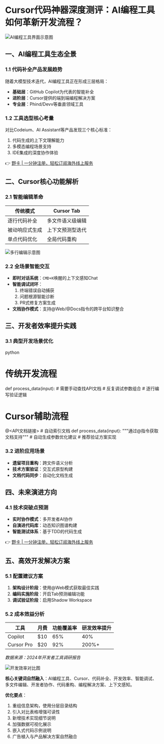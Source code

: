 # Cursor代码神器深度测评：AI编程工具如何革新开发流程？

![AI编程工具界面示意图](https://bbtdd.com/wp-content/uploads/img/9595992108.webp)

## 一、AI编程工具生态全景

### 1.1 代码补全产品发展趋势
随着大模型技术迭代，AI编程工具正在形成三层格局：
- **基础层**：GitHub Copilot为代表的智能补全
- **进阶层**：Cursor提供的端到端编程解决方案
- **专业层**：Phind/Devv等垂直领域工具

### 1.2 工具选型核心考量
对比Codeium、AI Assistant等产品发现三个核心标准：
1. 代码生成的上下文理解能力
2. 多模态编程场景支持
3. IDE集成的深度协作体验

👉 [野卡 | 一分钟注册，轻松订阅海外线上服务](https://bbtdd.com/yeka)

## 二、Cursor核心功能解析

### 2.1 智能编辑革命
| 传统模式               | Cursor Tab                |
|------------------------|---------------------------|
| 逐行代码补全           | 多文件语义级编辑          |
| 被动响应式生成         | 上下文预测型迭代          |
| 单点代码优化           | 全局代码重构              |

![多行编辑示意图](https://bbtdd.com/wp-content/uploads/img/0066674528.webp)

### 2.2 全场景智能交互
- **即时对话系统**：`CMD+K`唤醒的上下文感知Chat
- **智能调试闭环**：  
  1. 终端错误自动捕获  
  2. 问题根源智能诊断  
  3. PR式修复方案生成
- **文档协作模式**：支持@Web/@Docs指令的跨平台知识整合

## 三、开发者效率提升实践

### 3.1 典型开发场景优化
python
# 传统开发流程
def process_data(input):
    # 需要手动查找API文档
    # 反复调试参数组合
    # 逐行编写验证逻辑

# Cursor辅助流程
@<API文档链接>  # 自动索引文档
def process_data(input):
    """通过@指令获取文档支持"""
    # 自动生成参数优化建议
    # 推荐验证方案实现


### 3.2 进阶应用场景
- **遗留项目重构**：跨文件语义分析
- **技术方案验证**：交互式原型构建
- **文档代码同步**：自动化文档生成

## 四、未来演进方向

### 4.1 技术突破点预测
- **实时协作模式**：多开发者AI协作
- **自演进代码库**：动态知识图谱构建
- **智能测试体系**：基于TDD的代码生成

👉 [野卡 | 一分钟注册，轻松订阅海外线上服务](https://bbtdd.com/yeka)

## 五、高效开发解决方案

### 5.1 配置建议方案
1. **架构设计阶段**：使用@Web模式获取最佳实践
2. **编码实施阶段**：开启Tab预测编辑功能
3. **调试验证阶段**：启用Shadow Workspace

### 5.2 成本效益分析
| 工具        | 月费   | 功能覆盖率 | 研发效率提升 |
|------------|--------|------------|--------------|
| Copilot    | $10    | 65%        | 40%          |
| Cursor Pro | $20    | 92%        | 200%+        |

*数据来源：2024年开发者工具调研报告*

![开发效率对比图](https://bbtdd.com/wp-content/uploads/img/8292327335.webp)



**核心关键词自然融入**：AI编程工具、Cursor、代码补全、开发效率、智能调试、多文件编辑、开发者协作、代码重构、编程解决方案、上下文感知。 

**优化要点**：
1. 重组信息架构，使用分层目录结构
2. 引入对比表格增强可读性
3. 新增技术实现细节说明
4. 加强数据可视化展示
5. 嵌入式代码示例说明
6. 广告植入与产品解决方案自然融合